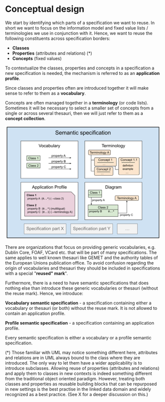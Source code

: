 # Conceptual design

We start by identifying which parts of a specification we want to reuse. In short we want to focus on the information model and fixed value lists / terminologies we use in conjunction with it. Hence, we want to reuse the following constituents across specification borders:

* **Classes**
* **Properties** (attributes and relations) (*)
* **Concepts** (fixed values)

To contextualize the classes, properties and concepts in a specification a new specification is needed, the mechanism is referred to as an **application profile**.

Since classes and properties often are introduced together it will make sense to refer to them as a **vocabulary**.

Concepts are often managed together in a **terminology** (or code lists). Sometimes it will be necessary to select a smaller set of concepts from a single or across several thesauri, then we will just refer to them as a **concept collection**.

<img src="pics/interoperable_specifications.svg" width="800">

There are organizations that focus on providing generic vocabularies, e.g. Dublin Core, FOAF, VCard etc. that will be part of many specifications. The same applies to well known thesauri like GEMET and the authority tables of the European Unions publication office. To avoid confusion regarding the origin of vocabularies and thesauri they should be included in specifications with a special "**reused" mark**".

Furthermore, there is a need to have semantic specifications that does nothing else than introduce these generic vocabularies or thesauri (without the reuse mark). Hence, we introduce:

**Vocabulary semantic specification** - a specification containing either a vocabulary or thesauri (or both) without the reuse mark. It is not allowed to contain an application profile.

**Profile semantic specification** - a specification containing an application profile.

Every semantic specification is either a vocabulary or a profile semantic specification.

(*) Those familiar with UML may notice something different here, attributes and relations are in UML always bound to the class where they are introduced. The only way to let them have a wider applicability is to introduce subclasses. Allowing reuse of properties (attributes and relations) and apply them to classes in new contexts is indeed something different from the traditional object oriented paradigm. However, treating both classes and properties as reusable building blocks that can be repurposed in new settings is the best practise in the linked data domain and widely recognized as a best practice. (See X for a deeper discussion on this.)